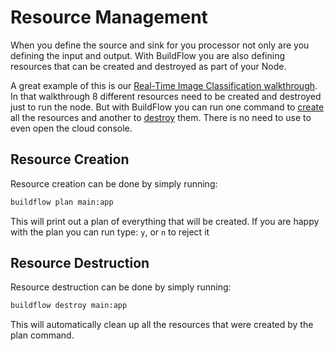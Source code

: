 # Resource Management

When you define the source and sink for you processor not only are you defining the input and output. With BuildFlow you are also defining resources that can be created and destroyed as part of your Node.

A great example of this is our [Real-Time Image Classification walkthrough](../../walkthroughs/realtime-image-classification). In that walkthrough 8 different resources need to be created and destroyed just to run the node. But with BuildFlow you can run one command to [create](#resource-creation) all the resources and another to [destroy](#resource-destruction) them. There is no need to use to even open the cloud console.

## Resource Creation

Resource creation can be done by simply running:

```bash
buildflow plan main:app
```

This will print out a plan of everything that will be created. If you are happy with the plan you can run type: `y`, or `n` to reject it

## Resource Destruction

Resource destruction can be done by simply running:

```bash
buildflow destroy main:app
```


This will automatically clean up all the resources that were created by the plan command.